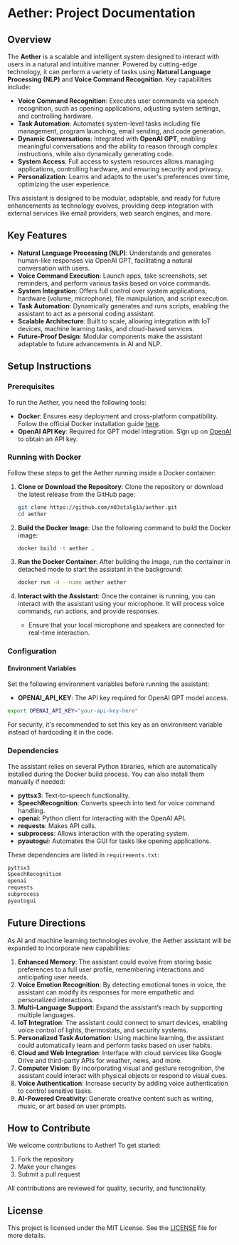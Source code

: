 
# Aether: Project Documentation

## Overview

The **Aether** is a scalable and intelligent system designed to interact with users in a natural and intuitive manner. Powered by cutting-edge technology, it can perform a variety of tasks using **Natural Language Processing (NLP)** and **Voice Command Recognition**. Key capabilities include:

- **Voice Command Recognition**: Executes user commands via speech recognition, such as opening applications, adjusting system settings, and controlling hardware.
- **Task Automation**: Automates system-level tasks including file management, program launching, email sending, and code generation.
- **Dynamic Conversations**: Integrated with **OpenAI GPT**, enabling meaningful conversations and the ability to reason through complex instructions, while also dynamically generating code.
- **System Access**: Full access to system resources allows managing applications, controlling hardware, and ensuring security and privacy.
- **Personalization**: Learns and adapts to the user's preferences over time, optimizing the user experience.

This assistant is designed to be modular, adaptable, and ready for future enhancements as technology evolves, providing deep integration with external services like email providers, web search engines, and more.

## Key Features

- **Natural Language Processing (NLP)**: Understands and generates human-like responses via OpenAI GPT, facilitating a natural conversation with users.
- **Voice Command Execution**: Launch apps, take screenshots, set reminders, and perform various tasks based on voice commands.
- **System Integration**: Offers full control over system applications, hardware (volume, microphone), file manipulation, and script execution.
- **Task Automation**: Dynamically generates and runs scripts, enabling the assistant to act as a personal coding assistant.
- **Scalable Architecture**: Built to scale, allowing integration with IoT devices, machine learning tasks, and cloud-based services.
- **Future-Proof Design**: Modular components make the assistant adaptable to future advancements in AI and NLP.

## Setup Instructions

### Prerequisites

To run the Aether, you need the following tools:

- **Docker**: Ensures easy deployment and cross-platform compatibility. Follow the official Docker installation guide [here](https://www.docker.com/get-started).
- **OpenAI API Key**: Required for GPT model integration. Sign up on [OpenAI](https://beta.openai.com/signup/) to obtain an API key.

### Running with Docker

Follow these steps to get the Aether running inside a Docker container:

1. **Clone or Download the Repository**:
   Clone the repository or download the latest release from the GitHub page:

   ```bash
   git clone https://github.com/n03stalg1a/aether.git
   cd aether
   ```

2. **Build the Docker Image**:
   Use the following command to build the Docker image:

   ```bash
   docker build -t aether .
   ```

3. **Run the Docker Container**:
   After building the image, run the container in detached mode to start the assistant in the background:

   ```bash
   docker run -d --name aether aether
   ```

4. **Interact with the Assistant**:
   Once the container is running, you can interact with the assistant using your microphone. It will process voice commands, run actions, and provide responses.

   - Ensure that your local microphone and speakers are connected for real-time interaction.

### Configuration

#### Environment Variables

Set the following environment variables before running the assistant:

- **OPENAI_API_KEY**: The API key required for OpenAI GPT model access.

```bash
export OPENAI_API_KEY="your-api-key-here"
```

For security, it's recommended to set this key as an environment variable instead of hardcoding it in the code.

### Dependencies

The assistant relies on several Python libraries, which are automatically installed during the Docker build process. You can also install them manually if needed:

- **pyttsx3**: Text-to-speech functionality.
- **SpeechRecognition**: Converts speech into text for voice command handling.
- **openai**: Python client for interacting with the OpenAI API.
- **requests**: Makes API calls.
- **subprocess**: Allows interaction with the operating system.
- **pyautogui**: Automates the GUI for tasks like opening applications.

These dependencies are listed in `requirements.txt`:

```txt
pyttsx3
SpeechRecognition
openai
requests
subprocess
pyautogui
```

## Future Directions

As AI and machine learning technologies evolve, the Aether assistant will be expanded to incorporate new capabilities:

1. **Enhanced Memory**: The assistant could evolve from storing basic preferences to a full user profile, remembering interactions and anticipating user needs.
2. **Voice Emotion Recognition**: By detecting emotional tones in voice, the assistant can modify its responses for more empathetic and personalized interactions.
3. **Multi-Language Support**: Expand the assistant’s reach by supporting multiple languages.
4. **IoT Integration**: The assistant could connect to smart devices, enabling voice control of lights, thermostats, and security systems.
5. **Personalized Task Automation**: Using machine learning, the assistant could automatically learn and perform tasks based on user habits.
6. **Cloud and Web Integration**: Interface with cloud services like Google Drive and third-party APIs for weather, news, and more.
7. **Computer Vision**: By incorporating visual and gesture recognition, the assistant could interact with physical objects or respond to visual cues.
8. **Voice Authentication**: Increase security by adding voice authentication to control sensitive tasks.
9. **AI-Powered Creativity**: Generate creative content such as writing, music, or art based on user prompts.

## How to Contribute

We welcome contributions to Aether! To get started:

1. Fork the repository
2. Make your changes
3. Submit a pull request

All contributions are reviewed for quality, security, and functionality.

## License

This project is licensed under the MIT License. See the [LICENSE](LICENSE) file for more details.
